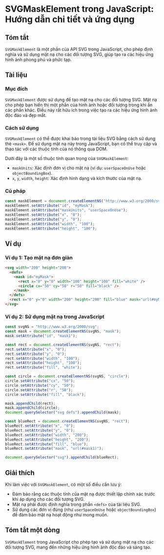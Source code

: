 <!--
Meta Description: # SVGMaskElement trong JavaScript: Hướng dẫn chi tiết và ứng dụng ## Tóm tắt `SVGMaskElement` là một phần của API SVG trong JavaScript, cho phép định ...
Meta Keywords: setattribute, svg, mặt, mask, rect
-->

# SVGMaskElement trong JavaScript: Hướng dẫn chi tiết và ứng dụng

## Tóm tắt
`SVGMaskElement` là một phần của API SVG trong JavaScript, cho phép định nghĩa và sử dụng mặt nạ cho các đối tượng SVG, giúp tạo ra các hiệu ứng hình ảnh phong phú và phức tạp.

## Tài liệu
### Mục đích
`SVGMaskElement` được sử dụng để tạo mặt nạ cho các đối tượng SVG. Mặt nạ cho phép bạn hiển thị một phần của hình ảnh hoặc đối tượng trong khi ẩn các phần khác. Điều này rất hữu ích trong việc tạo ra các hiệu ứng hình ảnh độc đáo và đẹp mắt.

### Cách sử dụng
`SVGMaskElement` có thể được khai báo trong tài liệu SVG bằng cách sử dụng thẻ `<mask>`. Để sử dụng mặt nạ này trong JavaScript, bạn có thể truy cập và thao tác với các thuộc tính của nó thông qua DOM. 

Dưới đây là một số thuộc tính quan trọng của `SVGMaskElement`:
- `maskUnits`: Xác định đơn vị cho mặt nạ (ví dụ: `userSpaceOnUse` hoặc `objectBoundingBox`).
- `x`, `y`, `width`, `height`: Xác định hình dạng và kích thước của mặt nạ.

### Cú pháp
```javascript
const maskElement = document.createElementNS("http://www.w3.org/2000/svg", "mask");
maskElement.setAttribute("id", "myMask");
maskElement.setAttribute("maskUnits", "userSpaceOnUse");
maskElement.setAttribute("x", "0");
maskElement.setAttribute("y", "0");
maskElement.setAttribute("width", "100");
maskElement.setAttribute("height", "100");
```

## Ví dụ
### Ví dụ 1: Tạo mặt nạ đơn giản
```html
<svg width="200" height="200">
  <defs>
    <mask id="myMask">
      <rect x="0" y="0" width="100" height="100" fill="white" />
      <circle cx="50" cy="50" r="50" fill="black" />
    </mask>
  </defs>
  <rect x="0" y="0" width="200" height="200" fill="blue" mask="url(#myMask)" />
</svg>
```

### Ví dụ 2: Sử dụng mặt nạ trong JavaScript
```javascript
const svgNS = "http://www.w3.org/2000/svg";
const mask = document.createElementNS(svgNS, "mask");
mask.setAttribute("id", "mask1");

const rect = document.createElementNS(svgNS, "rect");
rect.setAttribute("x", "0");
rect.setAttribute("y", "0");
rect.setAttribute("width", "100");
rect.setAttribute("height", "100");
rect.setAttribute("fill", "white");

const circle = document.createElementNS(svgNS, "circle");
circle.setAttribute("cx", "50");
circle.setAttribute("cy", "50");
circle.setAttribute("r", "50");
circle.setAttribute("fill", "black");

mask.appendChild(rect);
mask.appendChild(circle);
document.querySelector("svg defs").appendChild(mask);

const blueRect = document.createElementNS(svgNS, "rect");
blueRect.setAttribute("x", "0");
blueRect.setAttribute("y", "0");
blueRect.setAttribute("width", "200");
blueRect.setAttribute("height", "200");
blueRect.setAttribute("fill", "blue");
blueRect.setAttribute("mask", "url(#mask1)");

document.querySelector("svg").appendChild(blueRect);
```

## Giải thích
Khi làm việc với `SVGMaskElement`, có một số điều cần lưu ý:
- Đảm bảo rằng các thuộc tính của mặt nạ được thiết lập chính xác trước khi áp dụng cho các đối tượng SVG.
- Mặt nạ phải được định nghĩa trong phần `<defs>` của tài liệu SVG.
- Sử dụng các đơn vị đúng (như `userSpaceOnUse` hoặc `objectBoundingBox`) để đảm bảo mặt nạ hoạt động như mong muốn.

## Tóm tắt một dòng
`SVGMaskElement` trong JavaScript cho phép tạo và sử dụng mặt nạ cho các đối tượng SVG, mang đến những hiệu ứng hình ảnh độc đáo và sáng tạo.